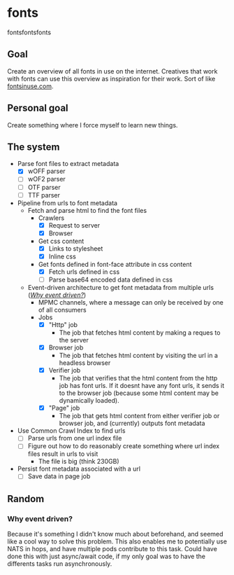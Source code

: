 # fonts

fontsfontsfonts

## Goal

Create an overview of all fonts in use on the internet. Creatives that work with fonts can use this overview as inspiration for their work. Sort of like [fontsinuse.com](https://fontsinuse.com).

## Personal goal

Create something where I force myself to learn new things.

## The system

- Parse font files to extract metadata
  - [x] wOFF parser
  - [ ] wOF2 parser
  - [ ] OTF parser
  - [ ] TTF parser
- Pipeline from urls to font metadata
  - Fetch and parse html to find the font files
    - Crawlers
      - [x] Request to server
      - [x] Browser
    - Get css content
      - [x] Links to stylesheet
      - [x] Inline css
    - Get fonts defined in font-face attribute in css content
      - [x] Fetch urls defined in css
      - [ ] Parse base64 encoded data defined in css
  - Event-driven architecture to get font metadata from multiple urls ([_Why event driven?_](#why_event_driven))
    - MPMC channels, where a message can only be received by one of all consumers
    - Jobs
      - [x] "Http" job
        - The job that fetches html content by making a reques to the server
      - [x] Browser job
        - The job that fetches html content by visiting the url in a headless browser
      - [x] Verifier job
        - The job that verifies that the html content from the http job has font urls. If it doesnt have any font urls, it sends it to the browser job (because some html content may be dynamically loaded).
      - [x] "Page" job
        - The job that gets html content from either verifier job or browser job, and (currently) outputs font metadata
- Use Common Crawl Index to find urls
  - [ ] Parse urls from one url index file
  - [ ] Figure out how to do reasonably create something where url index files result in urls to visit
    - The file is big (think 230GB)
- Persist font metadata associated with a url
  - [ ] Save data in page job

## Random

<a id="why_event_driven"></a>

### Why event driven?

Because it's something I didn't know much about beforehand, and seemed like a cool way to solve this problem. This also enables me to potentially use NATS in hops, and have multiple pods contribute to this task. Could have done this with just async/await code, if my only goal was to have the differents tasks run asynchronously.
